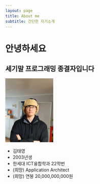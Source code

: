 ```yaml
---
layout: page
title: About me
subtitle: 간단한 자기소개
---
```


# 안녕하세요 
## 세기말 프로그래밍 종결자입니다
<img src="assets/img/1679113472158.jpg" width="30%" height="30%" title="me" alt="me"></img>

- 김태영
- 2003년생
- 한세대 ICT융합학과 22학번
- (희망) Application Architect
- (희망) 연봉 20,000,000,000원

